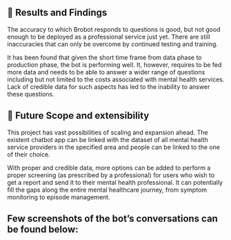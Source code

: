 ## :rocket: Results and Findings

The accuracy to which Brobot responds to questions is good, but not good enough to be deployed as a professional service just yet. There are still inaccuracies that can only be overcome by continued testing and training. 

It has been found that given the short time frame from data phase to production phase, the bot is performing well. It, however, requires to be fed more data and needs to be able to answer a wider range of questions including but not limited to the costs associated with mental health services. Lack of credible data for such aspects has led to the inability to answer these questions. 

## :rocket: Future Scope and extensibility

This project has vast possibilities of scaling and expansion ahead. The existent chatbot app can be linked with the dataset of all mental health service providers in the specified area and people can be linked to the one of their choice. 

With proper and credible data, more options can be added to perform a proper screening (as prescribed by a professional) for users who wish to get a report and send it to their mental health professional. It can potentially fill the gaps along the entire mental healthcare journey, from symptom monitoring to episode management.

## Few screenshots of the bot’s conversations can be found below:
